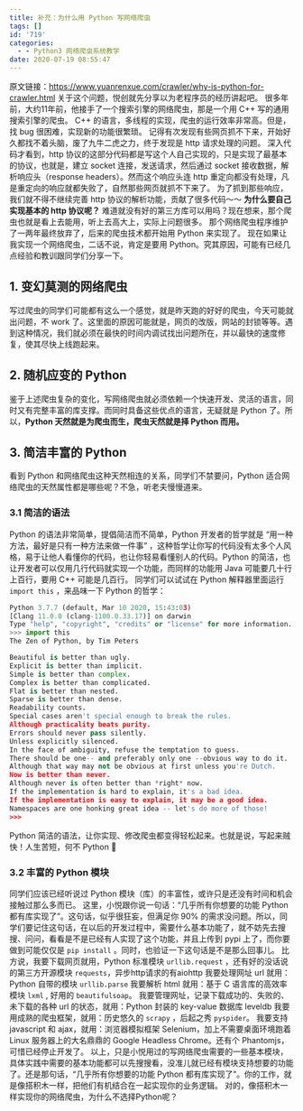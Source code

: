 ```yaml
---
title: 补充：为什么用 Python 写网络爬虫
tags: []
id: '719'
categories:
  - - Python3 网络爬虫系统教学
date: 2020-07-19 08:55:47
---
```


原文链接：https://www.yuanrenxue.com/crawler/why-is-python-for-crawler.html 关于这个问题，悦创就先分享以为老程序员的经历讲起吧。 很多年前，大约11年前，他接手了一个搜索引擎的网络爬虫，那是一个用 C++ 写的通用搜索引擎的爬虫。 C++ 的语言，多线程的实现，爬虫的运行效率非常高。但是，找 bug 很困难，实现新的功能很繁琐。 记得有次发现有些网页抓不下来，开始好久都找不着头脑，废了九牛二虎之力，终于发现是 http 请求处理的问题。 深入代码才看到，http 协议的这部分代码都是写这个人自己实现的，只是实现了最基本的协议，也就是，建立 socket 连接，发送请求，然后通过 socket 接收数据，解析响应头（response headers）。然而这个响应头连 http 重定向都没有处理，凡是重定向的响应就都失败了，自然那些网页就抓不下来了。 为了抓到那些响应，我们就不得不继续完善 http 协议的解析功能，贡献了很多代码～～ **为什么要自己实现基本的 http 协议呢？** 难道就没有好的第三方库可以用吗？现在想来，那个爬虫也就是看上去能用，听上去高大上，实际上问题很多。 那个网络爬虫程序维护了一两年最终放弃了，后来的爬虫技术都开始用 Python 来实现了。 现在如果让我实现一个网络爬虫，二话不说，肯定是要用 Python。究其原因，可能有已经几点经验和教训跟同学们分享一下。

## 1\. 变幻莫测的网络爬虫

写过爬虫的同学们可能都有这么一个感觉，就是昨天跑的好好的爬虫，今天可能就出问题，不 work 了。这里面的原因可能就是，网页的改版，网站的封锁等等。遇到这种情况，我们就必须在最快的时间内调试找出问题所在，并以最快的速度修复，使其尽快上线跑起来。

## 2\. 随机应变的 Python

鉴于上述爬虫复杂的变化，写网络爬虫就必须依赖一个快速开发、灵活的语言，同时又有完整丰富的库支撑。而同时具备这些优点的语言，无疑就是 Python 了。所以，**Python 天然就是为爬虫而生，爬虫天然就是择 Python 而用。**

## 3\. 简洁丰富的 Python

看到 Python 和网络爬虫这种天然相连的关系，同学们不禁要问，Python 适合网络爬虫的天然属性都是哪些呢？不急，听老夫慢慢道来。

### 3.1 简洁的语法

Python 的语法非常简单，提倡简洁而不简单，Python 开发者的哲学就是 “用一种方法，最好是只有一种方法来做一件事” ，这种哲学让你写的代码没有太多个人风格，易于让他人看懂你的代码，也让你轻易看懂别人的代码。Python 的简洁，也让开发者可以仅用几行代码就实现一个功能，而同样的功能用 Java 可能要几十行上百行，要用 C++ 可能是几百行。 同学们可以试试在 Python 解释器里面运行 `import this` ，来品味一下 Python 的哲学：

```python
Python 3.7.7 (default, Mar 10 2020, 15:43:03)
[Clang 11.0.0 (clang-1100.0.33.17)] on darwin
Type "help", "copyright", "credits" or "license" for more information.
>>> import this
The Zen of Python, by Tim Peters

Beautiful is better than ugly.
Explicit is better than implicit.
Simple is better than complex.
Complex is better than complicated.
Flat is better than nested.
Sparse is better than dense.
Readability counts.
Special cases aren't special enough to break the rules.
Although practicality beats purity.
Errors should never pass silently.
Unless explicitly silenced.
In the face of ambiguity, refuse the temptation to guess.
There should be one-- and preferably only one --obvious way to do it.
Although that way may not be obvious at first unless you're Dutch.
Now is better than never.
Although never is often better than *right* now.
If the implementation is hard to explain, it's a bad idea.
If the implementation is easy to explain, it may be a good idea.
Namespaces are one honking great idea -- let's do more of those!
>>>
```

Python 简洁的语法，让你实现、修改爬虫都变得轻松起来。也就是说，写起来贼快！人生苦短，何不 Python 🙂

### 3.2 丰富的 Python 模块

同学们应该已经听说过 Python 模块（库）的丰富性，或许只是还没有时间和机会接触过那么多而已。 这里，小悦跟你说一句话：“几乎所有你想要的功能 Python 都有库实现了”。这句话，似乎很狂妄，但满足你 90% 的需求没问题。所以，同学们要记住这句话，在以后的开发过程中，需要什么基本功能了，就不妨先去搜搜、问问，看看是不是已经有人实现了这个功能，并且上传到 pypi 上了，而你要做到可能仅仅是 `pip install` 。同时，也验证一下这句话是不是那么回事儿。 比方说，我要下载网页就用，Python 标准模块 `urllib.request` ，还有好的没话说的第三方开源模块 `requests`，异步http请求的有aiohttp 我要处理网址 url 就用：Python 自带的模块 `urllib.parse` 我要解析 html 就用：基于 C 语言库的高效率模块 `lxml` , 好用的 `beautifulsoap`。 我要管理网址，记录下载成功的、失败的、未下载的各种 url 的状态，就用：Python 封装的 key-value 数据库 leveldb 我要用成熟的爬虫框架，就用：历史悠久的 `scrapy` ，后起之秀 `pyspider`。 我要支持 javascript 和 ajax，就用：浏览器模拟框架 Selenium，加上不需要桌面环境跑着 Linux 服务器上的大名鼎鼎的 Google Headless Chrome。还有个 Phantomjs，可惜已经停止开发了。 以上，只是小悦用过的写网络爬虫需要的一些基本模块，具体实践中需要的基本功能都可以先搜搜看，没准儿就已经有模块支持想要的功能了。还是那句话，“几乎所有你想要的功能 Python 都有库实现了”。你的工作，就是像搭积木一样，把他们有机结合在一起实现你的业务逻辑。 对的，像搭积木一样实现你的网络爬虫，为什么不选择Python呢？